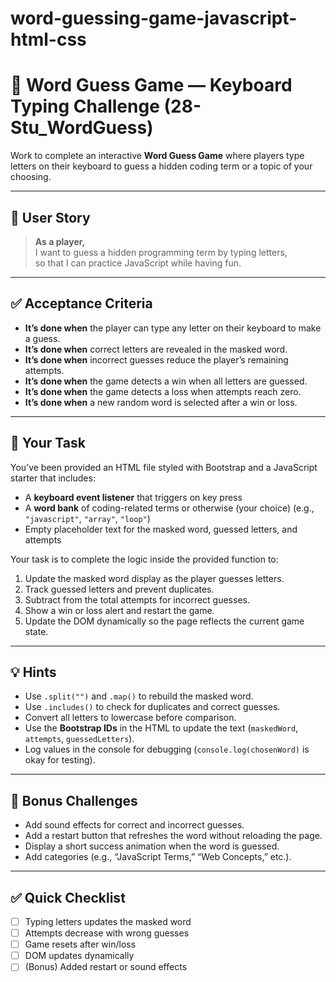 # word-guessing-game-javascript-html-css

# 🧠 Word Guess Game — Keyboard Typing Challenge (28-Stu_WordGuess)

Work to complete an interactive **Word Guess Game** where players type letters on their keyboard to guess a hidden coding term or a topic of your choosing.

---

## 👤 User Story

> **As a player,**  
> I want to guess a hidden programming term by typing letters,  
> so that I can practice JavaScript while having fun.

---

## ✅ Acceptance Criteria

- **It’s done when** the player can type any letter on their keyboard to make a guess.
- **It’s done when** correct letters are revealed in the masked word.
- **It’s done when** incorrect guesses reduce the player’s remaining attempts.
- **It’s done when** the game detects a win when all letters are guessed.
- **It’s done when** the game detects a loss when attempts reach zero.
- **It’s done when** a new random word is selected after a win or loss.

---

## 🧱 Your Task

You’ve been provided an HTML file styled with Bootstrap and a JavaScript starter that includes:

- A **keyboard event listener** that triggers on key press
- A **word bank** of coding-related terms or otherwise (your choice) (e.g., `"javascript"`, `"array"`, `"loop"`)
- Empty placeholder text for the masked word, guessed letters, and attempts

Your task is to complete the logic inside the provided function to:

1. Update the masked word display as the player guesses letters.
2. Track guessed letters and prevent duplicates.
3. Subtract from the total attempts for incorrect guesses.
4. Show a win or loss alert and restart the game.
5. Update the DOM dynamically so the page reflects the current game state.

---

## 💡 Hints

- Use `.split("")` and `.map()` to rebuild the masked word.
- Use `.includes()` to check for duplicates and correct guesses.
- Convert all letters to lowercase before comparison.
- Use the **Bootstrap IDs** in the HTML to update the text (`maskedWord`, `attempts`, `guessedLetters`).
- Log values in the console for debugging (`console.log(chosenWord)` is okay for testing).

---

## 🧠 Bonus Challenges

- Add sound effects for correct and incorrect guesses.
- Add a restart button that refreshes the word without reloading the page.
- Display a short success animation when the word is guessed.
- Add categories (e.g., “JavaScript Terms,” “Web Concepts,” etc.).

---

## ✅ Quick Checklist

- [ ] Typing letters updates the masked word
- [ ] Attempts decrease with wrong guesses
- [ ] Game resets after win/loss
- [ ] DOM updates dynamically
- [ ] (Bonus) Added restart or sound effects
